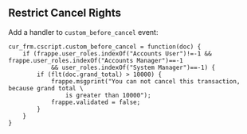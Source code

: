 ## Restrict Cancel Rights

Add a handler to `custom_before_cancel` event:

```
cur_frm.cscript.custom_before_cancel = function(doc) {
    if (frappe.user_roles.indexOf("Accounts User")!=-1 && frappe.user_roles.indexOf("Accounts Manager")==-1
            && user_roles.indexOf("System Manager")==-1) {
        if (flt(doc.grand_total) > 10000) {
            frappe.msgprint("You can not cancel this transaction, because grand total \
                is greater than 10000");
            frappe.validated = false;
        }
    }
}
```